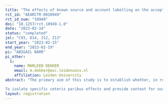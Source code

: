 ```yaml
---
title: "The effects of known source and account labelling on the acceptability of saving by wives in Zambia"
rct_id: "AEARCTR-0010949"
rct_id_num: "10949"
doi: "10.1257/rct.10949-1.0"
date: "2023-02-14"
status: "completed"
jel: "C93, D14, J12, Z13"
start_year: "2023-02-15"
end_year: "2023-02-19"
pi: "ABIGAIL BARR"
pi_other:
  1:
    name: MARLEEN DEKKER
    email: m.dekker@asc.leidenuniv.nl
    affiliation: Leiden University
abstract: "The primary aim of this study is to establish whether, in rural Zambia, a wife saving in secret from her husband is more socially acceptable and less likely to be viewed as justifiable grounds for her being beaten by her husband if (1) the source of the money being saved is known to be her business and (2) the money is being saved into an account that is explicitly linked to her business. To investigate these issues, we will conduct a survey experiment involving 180 participants, 90 females, 90 males, who are members of savings groups in Luapula Province, Zambia.
To isolate specific ceteris paribus effects and provide context for our findings, we will also investigate the social acceptability of husbands saving in secret from their wives under the same set of scenarios and both wives and husbands saving and telling their spouses about the savings under the same set of scenarios.  "
layout: registration
---
```


